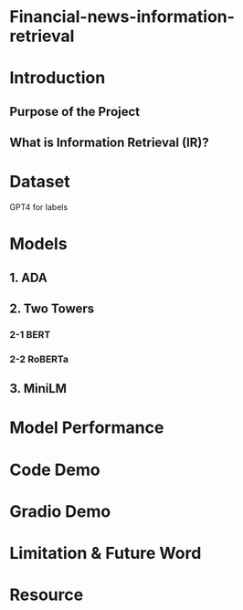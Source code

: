 # Financial-news-information-retrieval

# Introduction

## Purpose of the Project

## What is Information Retrieval (IR)?

# Dataset

GPT4 for labels

# Models
## 1. ADA
## 2. Two Towers
### 2-1 BERT
### 2-2 RoBERTa
## 3. MiniLM

# Model Performance

# Code Demo

# Gradio Demo

# Limitation & Future Word

# Resource
